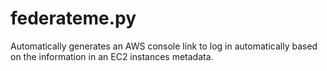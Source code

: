 # federateme.py

Automatically generates an AWS console link to log in automatically based on the information in an EC2 instances metadata.
